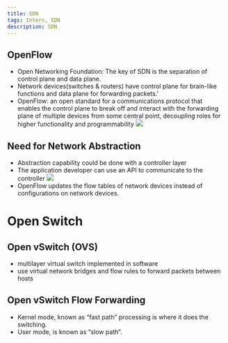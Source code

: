```yaml
---
title: SDN
tags: Intern, SDN
description: SDN
---
```

## OpenFlow 
- Open Networking Foundation: The key of SDN is the separation of control plane and data plane.
-  Network devices(switches & routers) have control plane for brain-like functions and data plane for forwarding packets.'
-  OpenFlow: an open standard for a communications protocol that enables the control plane to break off and interact with the forwarding plane of multiple devices from some central point, decoupling roles for higher functionality and programmability
![](https://i.imgur.com/U9F7geI.png)

## Need for Network Abstraction
-  Abstraction capability could be done with a controller layer
-  The application developer can use an API to communicate to the controller
![](https://i.imgur.com/vvjKMLg.png)
- OpenFlow updates the flow tables of network devices instead of configurations on network devices.

# Open Switch 
## Open vSwitch (OVS)
- multilayer virtual switch implemented in software
- use virtual network bridges and flow rules to forward packets between hosts

## Open vSwitch Flow Forwarding
- Kernel mode, known as “fast path” processing is where it does the switching.
- User mode, is known as “slow path”.